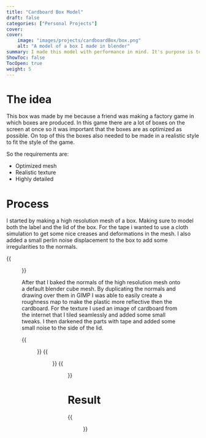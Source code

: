 ```yaml
---
title: "Cardboard Box Model"
draft: false
categories: ["Personal Projects"]
cover:
cover:
    image: "images/projects/cardboardBox/box.png"
    alt: "A model of a box I made in blender"
summary: I made this model with performance in mind. It's purpose is to look as realistic as possible with a minimal amount of vertices.
ShowToc: false
TocOpen: true
weight: 5
---
```


# The idea
This box was made by me because a friend was making a factory game in which boxes are produced. In this game there are a lot of boxes on the screen at once so it was important that the boxes are as optimized as possible. On top of this the boxes also needed to be made in a realistic style to fit the style of the game.

So the requirements are:
- Optimized mesh 
- Realistic texture
- Highly detailed

# Process
I started by making a high resolution mesh of a box. Making sure to model both the label and the lid of the box. For the tape i wanted to use a cloth simulation to get some nice creases and deformations in the mesh. I also added a small perlin noise displacement to the box to add some irregularities to the normals. 

{{<figure src="images/projects/cardboardBox/CartonBoxHighResWireframe.png" align=left height=600 title="The wireframes of the detailed model" >}}

After that I baked the normals of the high resolution mesh onto a default blender cube mesh. 
By duplicating the normals and drawing over them in GIMP I was able to easily create a roughness map to make the plastic more reflective then the cardboard. 
For the texture I used an image of cardboard from the internet that I tiled seamlessly and added some small tweaks. I then darkened the parts with tape and added some small noise to the side of the lid. 

{{<figure src="images/projects/cardboardBox/Box_Color.png" align=left height=200 title="Albedo map of box" >}}
{{<figure src="images/projects/cardboardBox/Box_Normal.png" align=left height=200 title="Normal map of box" >}}
{{<figure src="images/projects/cardboardBox/Box_Specular.png" align=left height=200 title="Roughness map of box" >}}


# Result
{{<figure src="images/projects/cardboardBox/CartonBoxResult.png" align=left height=600 title="A render of the finished box" >}}

